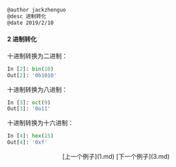 ```markdown
@author jackzhenguo
@desc 进制转化
@date 2019/2/10
```

#### 2  进制转化

十进制转换为二进制：
```python
In [2]: bin(10)                                                                 
Out[2]: '0b1010'
```

十进制转换为八进制：
```python
In [3]: oct(9)                                                                  
Out[3]: '0o11'
```

十进制转换为十六进制：
```python
In [4]: hex(15)                                                                 
Out[4]: '0xf'
```


<center>[上一个例子](1.md)    [下一个例子](3.md)</center>